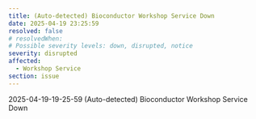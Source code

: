 ```yaml
---
title: (Auto-detected) Bioconductor Workshop Service Down
date: 2025-04-19 23:25:59
resolved: false
# resolvedWhen: 
# Possible severity levels: down, disrupted, notice
severity: disrupted
affected:
  - Workshop Service
section: issue
---
```


2025-04-19-19-25-59 (Auto-detected) Bioconductor Workshop Service Down

